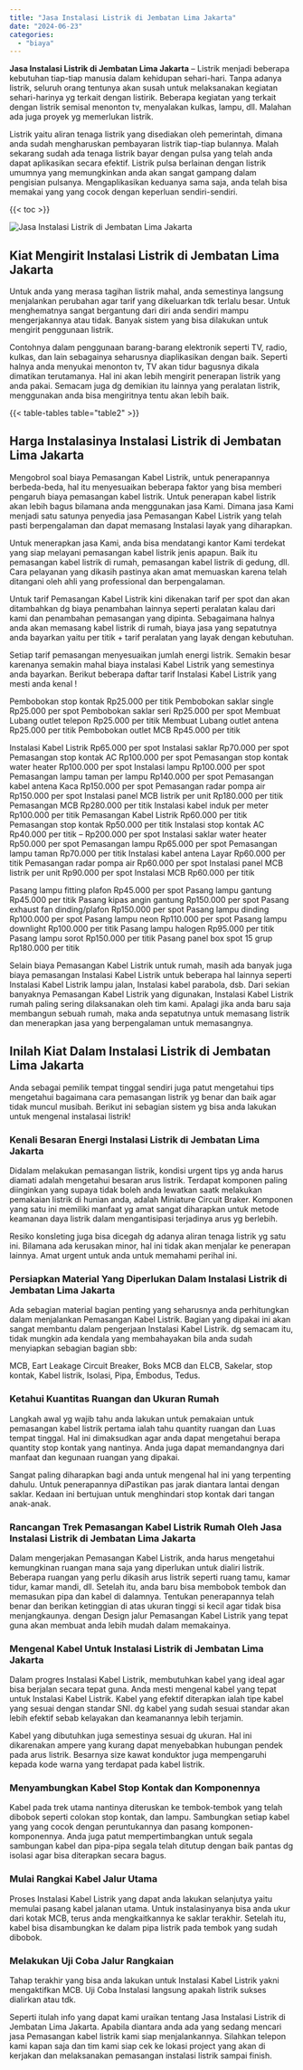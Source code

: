 ```yaml
---
title: "Jasa Instalasi Listrik di Jembatan Lima Jakarta"
date: "2024-06-23"
categories: 
  - "biaya"
---
```


**Jasa Instalasi Listrik di Jembatan Lima Jakarta** – Listrik menjadi beberapa kebutuhan tiap-tiap manusia dalam kehidupan sehari-hari. Tanpa adanya listrik, seluruh orang tentunya akan susah untuk melaksanakan kegiatan sehari-harinya yg terkait dengan listirik. Beberapa kegiatan yang terkait dengan listrik semisal menonton tv, menyalakan kulkas, lampu, dll. Malahan ada juga proyek yg memerlukan listrik.

Listrik yaitu aliran tenaga listrik yang disediakan oleh pemerintah, dimana anda sudah mengharuskan pembayaran listrik tiap-tiap bulannya. Malah sekarang sudah ada tenaga listrik bayar dengan pulsa yang telah anda dapat aplikasikan secara efektif. Listrik pulsa berlainan dengan listrik umumnya yang memungkinkan anda akan sangat gampang dalam pengisian pulsanya. Mengaplikasikan keduanya sama saja, anda telah bisa memakai yang yang cocok dengan keperluan sendiri-sendiri.

{{< toc >}}

![Jasa Instalasi Listrik di Jembatan Lima Jakarta](/images/instalasi-listrik-murah43.png)

## Kiat Mengirit Instalasi Listrik di Jembatan Lima Jakarta

Untuk anda yang merasa tagihan listrik mahal, anda semestinya langsung menjalankan perubahan agar tarif yang dikeluarkan tdk terlalu besar. Untuk menghematnya sangat bergantung dari diri anda sendiri mampu mengerjakannya atau tidak. Banyak sistem yang bisa dilakukan untuk mengirit penggunaan listrik.

Contohnya dalam penggunaan barang-barang elektronik seperti TV, radio, kulkas, dan lain sebagainya seharusnya diaplikasikan dengan baik. Seperti halnya anda menyukai menonton tv, TV akan tidur bagusnya dikala dimatikan terutamanya. Hal ini akan lebih mengirit penerapan listrik yang anda pakai. Semacam juga dg demikian itu lainnya yang peralatan listrik, menggunakan anda bisa mengiritnya tentu akan lebih baik.

{{< table-tables table="table2" >}}

## Harga Instalasinya Instalasi Listrik di Jembatan Lima Jakarta

Mengobrol soal biaya Pemasangan Kabel Listrik, untuk penerapannya berbeda-beda, hal itu menyesuaikan beberapa faktor yang bisa memberi pengaruh biaya pemasangan kabel listrik. Untuk penerapan kabel listrik akan lebih bagus bilamana anda menggunakan jasa Kami. Dimana jasa Kami menjadi satu satunya penyedia jasa Pemasangan Kabel Listrik yang telah pasti berpengalaman dan dapat memasang Instalasi layak yang diharapkan.

Untuk menerapkan jasa Kami, anda bisa mendatangi kantor Kami terdekat yang siap melayani pemasangan kabel listrik jenis apapun. Baik itu pemasangan kabel listrik di rumah, pemasangan kabel listrik di gedung, dll. Cara pelayanan yang dikasih pastinya akan amat memuaskan karena telah ditangani oleh ahli yang professional dan berpengalaman.

Untuk tarif Pemasangan Kabel Listrik kini dikenakan tarif per spot dan akan ditambahkan dg biaya penambahan lainnya seperti peralatan kalau dari kami dan penambahan pemasangan yang dipinta. Sebagaimana halnya anda akan memasang kabel listrik di rumah, biaya jasa yang sepatutnya anda bayarkan yaitu per titik + tarif peralatan yang layak dengan kebutuhan.

Setiap tarif pemasangan menyesuaikan jumlah energi listrik. Semakin besar karenanya semakin mahal biaya instalasi Kabel Listrik yang semestinya anda bayarkan. Berikut beberapa daftar tarif Instalasi Kabel Listrik yang mesti anda kenal !

Pembobokan stop kontak Rp25.000 per titik Pembobokan saklar single Rp25.000 per spot Pembobokan saklar seri Rp25.000 per spot Membuat Lubang outlet telepon Rp25.000 per titik Membuat Lubang outlet antena Rp25.000 per titik Pembobokan outlet MCB Rp45.000 per titik

Instalasi Kabel Listrik Rp65.000 per spot Instalasi saklar Rp70.000 per spot Pemasangan stop kontak AC Rp100.000 per spot Pemasangan stop kontak water heater Rp100.000 per spot Instalasi lampu Rp100.000 per spot Pemasangan lampu taman per lampu Rp140.000 per spot Pemasangan kabel antena Kaca Rp150.000 per spot Pemasangan radar pompa air Rp150.000 per spot Instalasi panel MCB listrik per unit Rp180.000 per titik Pemasangan MCB Rp280.000 per titik Instalasi kabel induk per meter Rp100.000 per titik Pemasangan Kabel Listrik Rp60.000 per titik Pemasangan stop kontak Rp50.000 per titik Instalasi stop kontak AC Rp40.000 per titik – Rp200.000 per spot Instalasi saklar water heater Rp50.000 per spot Pemasangan lampu Rp65.000 per spot Pemasangan lampu taman Rp70.000 per titik Instalasi kabel antena Layar Rp60.000 per titik Pemasangan radar pompa air Rp60.000 per spot Instalasi panel MCB listrik per unit Rp90.000 per spot Instalasi MCB Rp60.000 per titik

Pasang lampu fitting plafon Rp45.000 per spot Pasang lampu gantung Rp45.000 per titik Pasang kipas angin gantung Rp150.000 per spot Pasang exhaust fan dinding/plafon Rp150.000 per spot Pasang lampu dinding Rp100.000 per spot Pasang lampu neon Rp110.000 per spot Pasang lampu downlight Rp100.000 per titik Pasang lampu halogen Rp95.000 per titik Pasang lampu sorot Rp150.000 per titik Pasang panel box spot 15 grup Rp180.000 per titik

Selain biaya Pemasangan Kabel Listrik untuk rumah, masih ada banyak juga biaya pemasangan Instalasi Kabel Listrik untuk beberapa hal lainnya seperti Instalasi Kabel Listrik lampu jalan, Instalasi kabel parabola, dsb. Dari sekian banyaknya Pemasangan Kabel Listrik yang digunakan, Instalasi Kabel Listrik rumah paling sering dilaksanakan oleh tim kami. Apalagi jika anda baru saja membangun sebuah rumah, maka anda sepatutnya untuk memasang listrik dan menerapkan jasa yang berpengalaman untuk memasangnya.

## Inilah Kiat Dalam Instalasi Listrik di Jembatan Lima Jakarta


Anda sebagai pemilik tempat tinggal sendiri juga patut mengetahui tips mengetahui bagaimana cara pemasangan listrik yg benar dan baik agar tidak muncul musibah. Berikut ini sebagian sistem yg bisa anda lakukan untuk mengenal instalasai listrik!

### Kenali Besaran Energi Instalasi Listrik di Jembatan Lima Jakarta

Didalam melakukan pemasangan listrik, kondisi urgent tips yg anda harus diamati adalah mengetahui besaran arus listrik. Terdapat komponen paling diinginkan yang supaya tidak boleh anda lewatkan saatk melakukan pemakaian listrik di hunian anda, adalah Miniature Circuit Braker. Komponen yang satu ini memiliki manfaat yg amat sangat diharapkan untuk metode keamanan daya listrik dalam mengantisipasi terjadinya arus yg berlebih.

Resiko konsleting juga bisa dicegah dg adanya aliran tenaga listrik yg satu ini. Bilamana ada kerusakan minor, hal ini tidak akan menjalar ke penerapan lainnya. Amat urgent untuk anda untuk memahami perihal ini.

### Persiapkan Material Yang Diperlukan Dalam Instalasi Listrik di Jembatan Lima Jakarta

Ada sebagian material bagian penting yang seharusnya anda perhitungkan dalam menjalankan Pemasangan Kabel Listrik. Bagian yang dipakai ini akan sangat membantu dalam pengerjaan Instalasi Kabel Listrik. dg semacam itu, tidak mungkin ada kendala yang membahayakan bila anda sudah menyiapkan sebagian bagian sbb:

MCB, Eart Leakage Circuit Breaker, Boks MCB dan ELCB, Sakelar, stop kontak, Kabel listrik, Isolasi, Pipa, Embodus, Tedus.

### Ketahui Kuantitas Ruangan dan Ukuran Rumah

Langkah awal yg wajib tahu anda lakukan untuk pemakaian untuk pemasangan kabel listrik pertama ialah tahu quantity ruangan dan Luas tempat tinggal. Hal ini dimaksudkan agar anda dapat mengetahui berapa quantity stop kontak yang nantinya. Anda juga dapat memandangnya dari manfaat dan kegunaan ruangan yang dipakai.

Sangat paling diharapkan bagi anda untuk mengenal hal ini yang terpenting dahulu. Untuk penerapannya diPastikan pas jarak diantara lantai dengan saklar. Kedaan ini bertujuan untuk menghindari stop kontak dari tangan anak-anak.

### Rancangan Trek Pemasangan Kabel Listrik Rumah Oleh Jasa Instalasi Listrik di Jembatan Lima Jakarta

Dalam mengerjakan Pemasangan Kabel Listrik, anda harus mengetahui kemungkinan ruangan mana saja yang diperlukan untuk dialiri listrik. Beberapa ruangan yang perlu dikasih arus listrik seperti ruang tamu, kamar tidur, kamar mandi, dll. Setelah itu, anda baru bisa membobok tembok dan memasukan pipa dan kabel di dalamnya. Tentukan penerapannya telah benar dan berikan ketinggian di atas ukuran tinggi si kecil agar tidak bisa menjangkaunya. dengan Design jalur Pemasangan Kabel Listrik yang tepat guna akan membuat anda lebih mudah dalam memakainya.

### Mengenal Kabel Untuk Instalasi Listrik di Jembatan Lima Jakarta

Dalam progres Instalasi Kabel Listrik, membutuhkan kabel yang ideal agar bisa berjalan secara tepat guna. Anda mesti mengenal kabel yang tepat untuk Instalasi Kabel Listrik. Kabel yang efektif diterapkan ialah tipe kabel yang sesuai dengan standar SNI. dg kabel yang sudah sesuai standar akan lebih efektif sebab kelayakan dan keamanannya lebih terjamin.

Kabel yang dibutuhkan juga semestinya sesuai dg ukuran. Hal ini dikarenakan ampere yang kurang dapat menyebabkan hubungan pendek pada arus listrik. Besarnya size kawat konduktor juga mempengaruhi kepada kode warna yang terdapat pada kabel listrik.

### Menyambungkan Kabel Stop Kontak dan Komponennya

Kabel pada trek utama nantinya diteruskan ke tembok-tembok yang telah dibobok seperti colokan stop kontak, dan lampu. Sambungkan setiap kabel yang yang cocok dengan peruntukannya dan pasang komponen-komponennya. Anda juga patut mempertimbangkan untuk segala sambungan kabel dan pipa-pipa segala telah ditutup dengan baik pantas dg isolasi agar bisa diterapkan secara bagus.

### Mulai Rangkai Kabel Jalur Utama

Proses Instalasi Kabel Listrik yang dapat anda lakukan selanjutya yaitu memulai pasang kabel jalanan utama. Untuk instalasinyanya bisa anda ukur dari kotak MCB, terus anda mengkaitkannya ke saklar terakhir. Setelah itu, kabel bisa disambungkan ke dalam pipa listrik pada tembok yang sudah dibobok.

### Melakukan Uji Coba Jalur Rangkaian

Tahap terakhir yang bisa anda lakukan untuk Instalasi Kabel Listrik yakni mengaktifkan MCB. Uji Coba Instalasi langsung apakah listrik sukses dialirkan atau tdk.

Seperti itulah info yang dapat kami uraikan tentang Jasa Instalasi Listrik di Jembatan Lima Jakarta. Apabila diantara anda ada yang sedang mencari jasa Pemasangan kabel listrik kami siap menjalankannya. Silahkan telepon kami kapan saja dan tim kami siap cek ke lokasi project yang akan di kerjakan dan melaksanakan pemasangan instalasi listrik sampai finish.
